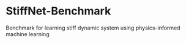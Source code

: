 # StiffNet-Benchmark
Benchmark for learning stiff dynamic system using physics-informed machine learning
